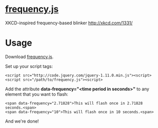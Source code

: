 [frequency.js](http://onloop.net/frequency)
============

XKCD-inspired frequency-based blinker http://xkcd.com/1331/

Usage
============

Download [frequency.js](https://raw.github.com/pranavrc/frequency/master/frequency.js "frequency.js").

Set up your script tags:

    <script src="http://code.jquery.com/jquery-1.11.0.min.js"><script>
    <script src="/path/to/frequency.js"><script>
  
Add the attribute __data-frequency="&lt;time period in seconds&gt;"__ to any element that you want to flash:

    <span data-frequency="2.71828">This will flash once in 2.71828 seconds.<span>
    <span data-frequency="10">This will flash once in 10 seconds.<span>
    
And we're done!
